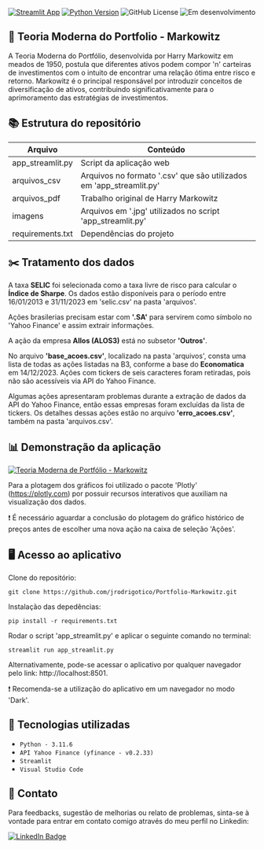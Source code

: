 [![Streamlit App](https://static.streamlit.io/badges/streamlit_badge_black_white.svg)](https://streamlit.io)
[![Python Version](https://img.shields.io/badge/python-3.11.6-blue.svg)](https://www.python.org/downloads/)
![GitHub License](https://img.shields.io/github/license/jrodrigotico/python)
![Em desenvolvimento](https://img.shields.io/badge/status%20:%20em%20desenvolvimento%20-8A2BE2)


## 	:school: Teoria Moderna do Portfolio - Markowitz
A Teoria Moderna do Portfólio, desenvolvida por Harry Markowitz em meados de 1950, postula que diferentes ativos podem compor 'n' carteiras de investimentos com o intuito de encontrar uma relação ótima entre risco e retorno. 
Markowitz é o principal responsável por introduzir conceitos de diversificação de ativos, contribuindo significativamente para o aprimoramento das estratégias de investimentos.


## 	:books: Estrutura do repositório
| **Arquivo** | **Conteúdo** |
| ------------- | ------------- |
| app_streamlit.py | Script da aplicação web |
| arquivos_csv | Arquivos no formato '.csv' que são utilizados em 'app_streamlit.py' |
| arquivos_pdf | Trabalho original de Harry Markowitz |
| imagens | Arquivos em '.jpg' utilizados no script 'app_streamlit.py' |
| requirements.txt | Dependências do projeto |


## 	:scissors: Tratamento dos dados
A taxa **SELIC** foi selecionada como a taxa livre de risco para calcular o **Índice de Sharpe**. Os dados estão disponíveis para o período entre 16/01/2013 e 31/11/2023 em 'selic.csv' na pasta 'arquivos'.

Ações brasilerias precisam estar com **'.SA'** para servirem como símbolo no 'Yahoo Finance' e assim extrair informações.

A ação da empresa **Allos (ALOS3)** está no subsetor **'Outros'**.

No arquivo **'base_acoes.csv'**, localizado na pasta 'arquivos', consta uma lista de todas as ações listadas na B3, conforme a base do **Economatica** em 14/12/2023. Ações com tickers de seis caracteres foram retiradas, pois não são acessíveis via API do Yahoo Finance.

Algumas ações apresentaram problemas durante a extração de dados da API do Yahoo Finance, então essas empresas foram excluídas da lista de tickers. Os detalhes dessas ações estão no arquivo **'erro_acoes.csv'**, também na pasta 'arquivos.csv'.


## :bar_chart: Demonstração da aplicação

[![Teoria Moderna de Portfólio - Markowitz](https://i9.ytimg.com/vi/xDNOIRyIDgw/sddefault.jpg?sqp=CMTx9KwG-oaymwEmCIAFEOAD8quKqQMa8AEB-AH-CYAC0AWKAgwIABABGGUgZShlMA8=&rs=AOn4CLDHVmF0oyyQPEmEEcGvhBggK2kNuw)](https://youtu.be/xDNOIRyIDgw)

Para a plotagem dos gráficos foi utilizado o pacote 'Plotly' (https://plotly.com) por possuir recursos interativos que auxiliam na visualização dos dados.

:exclamation: É necessário aguardar a conclusão do plotagem do gráfico histórico de preços antes de escolher uma nova ação na caixa de seleção 'Ações'.


## 	:desktop_computer: Acesso ao aplicativo
Clone do repositório:

```
git clone https://github.com/jrodrigotico/Portfolio-Markowitz.git
```

Instalação das depedências:

```
pip install -r requirements.txt
```

Rodar o script 'app_streamlit.py' e aplicar o seguinte comando no terminal:
```
streamlit run app_streamlit.py
```

Alternativamente, pode-se acessar o aplicativo por qualquer navegador pelo link:
http://localhost:8501.    

:exclamation: Recomenda-se a utilização do aplicativo em um navegador no modo 'Dark'.  


## :mag_right: Tecnologias utilizadas
- ``Python - 3.11.6``
- ``API Yahoo Finance (yfinance - v0.2.33)``
- ``Streamlit``
- ``Visual Studio Code``


## 	:email: Contato
Para feedbacks, sugestão de melhorias ou relato de problemas, sinta-se à vontade para entrar em contato comigo através do meu perfil no Linkedin:

[![LinkedIn Badge](https://img.shields.io/badge/LinkedIn-0077B5?style=for-the-badge&logo=linkedin&logoColor=white)](https://www.linkedin.com/in/joão-rodrigo-lemes-5603a6154/)
